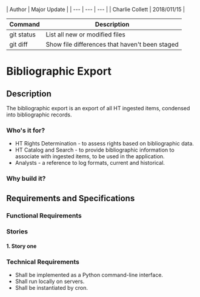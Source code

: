 | Author | Major Update |
| --- | --- | --- |
| Charlie Collett | 2018/011/15 |

| Command | Description |
| --- | --- |
| git status | List all new or modified files |
| git diff | Show file differences that haven't been staged |

# Bibliographic Export

## Description
The bibliographic export is an export of all HT ingested items, condensed into bibliographic records.

### Who's it for?
* HT Rights Determination - to assess rights based on bibliographic data.
* HT Catalog and Search - to provide bibliographic information to associate with ingested items, to be used in the application.
* Analysts - a reference to log formats, current and historical.

### Why build it?


## Requirements and Specifications

### Functional Requirements


### Stories

#### 1. Story one


### Technical Requirements

* Shall be implemented as a Python command-line interface.
* Shall run locally on servers.
* Shall be instantiated by cron.
